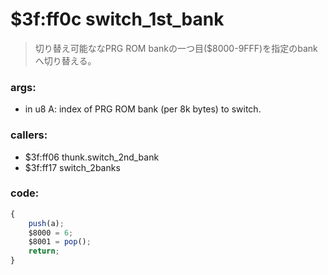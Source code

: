 ﻿
# $3f:ff0c switch_1st_bank
>切り替え可能ななPRG ROM bankの一つ目($8000-9FFF)を指定のbankへ切り替える。

### args:
+	in u8 A: index of PRG ROM bank (per 8k bytes) to switch.

### callers:
+	$3f:ff06 thunk.switch_2nd_bank
+	$3f:ff17 switch_2banks

### code:
```js
{
	push(a);
	$8000 = 6;
	$8001 = pop();
	return;
}
```

